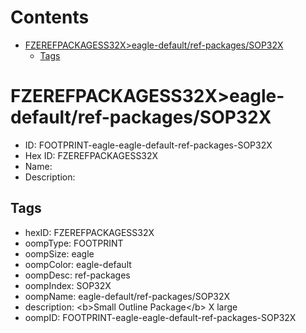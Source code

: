 



Contents
========

* [FZEREFPACKAGESS32X>eagle-default/ref-packages/SOP32X](#fzerefpackagess32xeagle-defaultref-packagessop32x)
	* [Tags](#tags)

# FZEREFPACKAGESS32X>eagle-default/ref-packages/SOP32X

- ID: FOOTPRINT-eagle-eagle-default-ref-packages-SOP32X
- Hex ID: FZEREFPACKAGESS32X
- Name: 
- Description: 

## Tags

- hexID: FZEREFPACKAGESS32X
- oompType: FOOTPRINT
- oompSize: eagle
- oompColor: eagle-default
- oompDesc: ref-packages
- oompIndex: SOP32X
- oompName: eagle-default/ref-packages/SOP32X
- description: &lt;b&gt;Small Outline Package&lt;/b&gt; X large
- oompID: FOOTPRINT-eagle-eagle-default-ref-packages-SOP32X
